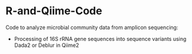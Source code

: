# R-and-Qiime-Code

Code to analyze microbial community data from amplicon sequencing:
- Processing of 16S rRNA gene sequences into sequence variants using Dada2 or Deblur in Qiime2 
